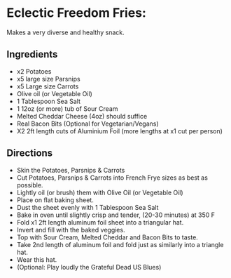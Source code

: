 # Eclectic Freedom Fries:

Makes a very diverse and healthy snack.

## Ingredients

- x2 Potatoes
- x5 large size Parsnips
- x5 Large size Carrots
- Olive oil (or Vegetable Oil)
- 1 Tablespoon Sea Salt
- 1 12oz (or more) tub of Sour Cream
- Melted Cheddar Cheese (4oz) should suffice
- Real Bacon Bits (Optional for Vegetarian/Vegans)
- X2 2ft length cuts of Aluminium Foil (more lengths at x1 cut per
 person)

## Directions

- Skin the Potatoes, Parsnips & Carrots
- Cut Potatoes, Parsnips & Carrots into French Frye sizes as best as
 possible.
- Lightly oil (or brush) them with Olive Oil (or Vegetable Oil)
- Place on flat baking sheet.
- Dust the sheet evenly with 1 Tablespoon Sea Salt
- Bake in oven until slightly crisp and tender, (20-30 minutes) at 350
 F
- Fold x1 2ft length aluminum foil sheet into a triangular hat.
- Invert and fill with the baked veggies.
- Top with Sour Cream, Melted Cheddar and Bacon Bits to taste.
- Take 2nd length of aluminum foil and fold just as similarly into a
 triangle hat.
- Wear this hat.
 - (Optional: Play loudly the Grateful Dead US Blues)
